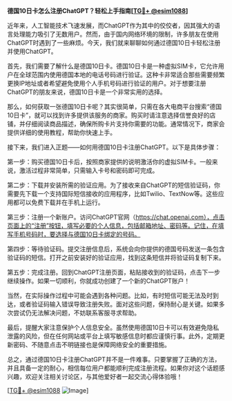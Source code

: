 **德国10日卡怎么注册ChatGPT？轻松上手指南[[TG💪+ @esim1088](https://t.me/s/esim1088)]**

近年来，人工智能技术飞速发展，而ChatGPT作为其中的佼佼者，因其强大的语言处理能力吸引了无数用户。然而，由于国内网络环境的限制，许多朋友在使用ChatGPT时遇到了一些麻烦。今天，我们就来聊聊如何通过德国10日卡轻松注册并使用ChatGPT。

首先，我们需要了解什么是德国10日卡。德国10日卡是一种虚拟SIM卡，它允许用户在全球范围内使用德国本地的电话号码进行验证。这种卡非常适合那些需要频繁更换IP地址或者希望避免使用个人手机号码进行验证的用户。对于想要注册ChatGPT的朋友来说，德国10日卡是一个非常实用的选择。

那么，如何获取一张德国10日卡呢？其实很简单，只需在各大电商平台搜索“德国10日卡”，就可以找到许多提供该服务的商家。购买时请注意选择信誉良好的店铺，并仔细阅读商品描述，确保所购卡片支持你需要的功能。通常情况下，商家会提供详细的使用教程，帮助你快速上手。

接下来，我们进入正题——如何用德国10日卡注册ChatGPT。以下是具体步骤：

第一步：购买德国10日卡后，按照商家提供的说明激活你的虚拟SIM卡。一般来说，激活过程非常简单，只需输入卡号和密码即可完成。

第二步：下载并安装所需的验证应用。为了接收来自ChatGPT的短信验证码，你需要先下载一个支持国际短信接收的应用程序，比如Twilio、TextNow等。这些应用都可以免费下载并在手机上运行。

第三步：注册一个新账户。访问ChatGPT官网（https://chat.openai.com），点击页面上的“注册”按钮，填写必要的个人信息，包括邮箱地址、密码等。记住，在填写手机号码时，要选择与德国10日卡绑定的号码。

第四步：等待验证码。提交注册信息后，系统会向你提供的德国号码发送一条包含验证码的短信。打开之前安装好的验证应用，找到这条短信并将验证码复制下来。

第五步：完成注册。回到ChatGPT注册页面，粘贴接收到的验证码，点击下一步继续操作。如果一切顺利，你就成功创建了一个新的ChatGPT账户！

当然，在实际操作过程中可能会遇到各种问题。比如，有时短信可能无法及时到达，或者验证码输入错误导致注册失败。面对这些问题，保持耐心是关键。如果多次尝试仍无法解决问题，不妨联系客服寻求帮助。

最后，提醒大家注意保护个人信息安全。虽然使用德国10日卡可以有效避免隐私泄露的风险，但在任何网站或平台上填写敏感信息时都应谨慎行事。此外，定期更新密码、不随意点击不明链接也是保障网络安全的重要措施。

总之，通过德国10日卡注册ChatGPT并不是一件难事。只要掌握了正确的方法，并且具备一定的耐心，相信每位用户都能顺利完成注册流程。如果你对这个话题感兴趣，欢迎关注相关讨论区，与其他爱好者一起交流心得体验哦！

[[TG💪+ @esim1088](https://t.me/s/esim1088) ![Image](https://i.postimg.cc/4NQfJmqS/Snipaste-2025-05-13-00-14-12.png)]